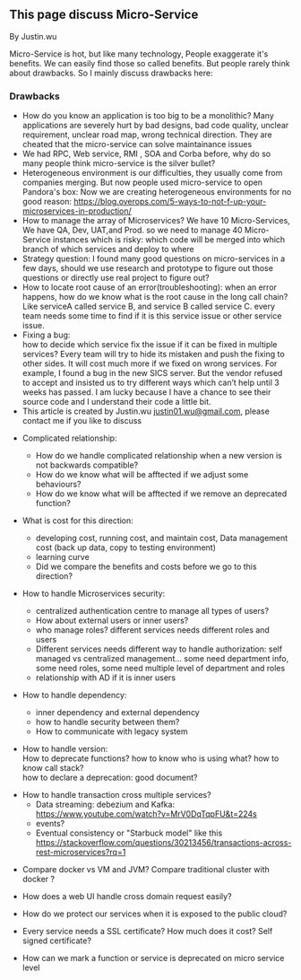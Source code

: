 ## This page discuss Micro-Service
By Justin.wu  

Micro-Service is hot, but like many technology, People exaggerate it's benefits.
We can easily find those so called benefits. But people rarely think about drawbacks.
So I mainly discuss drawbacks here: 

### Drawbacks

- How do you know an application is too big to be a monolithic? 
  Many applications are severely hurt by bad designs, bad code quality, unclear requirement, unclear road map, wrong technical direction. 
  They are cheated that the micro-service can solve maintainance issues
- We had RPC, Web service, RMI , SOA and Corba before, why do so many people think micro-service is the silver bullet?
- Heterogeneous environment is our difficulties, they usually come from companies merging. 
   But now people used micro-service to open Pandora's box: 
   Now we are creating heterogeneous environments for no good reason:
   https://blog.overops.com/5-ways-to-not-f-up-your-microservices-in-production/
- How to manage the array of Microservices?
   We have 10 Micro-Services, We have QA, Dev, UAT,and Prod. 
   so we need to manage 40 Micro-Service instances which is risky: 
   which code will be merged into which branch of which services and deploy to where
- Strategy question: 
   I found many good questions on micro-services in a few days, 
   should we use research and prototype to figure out those questions or directly use real project to figure out?
- How to locate root cause of an error(troubleshooting):
   when an error happens, how do we know what is the root cause in the long call chain? 
   Like serviceA called service B, and service B called service C. 
   every team needs some time to find if it is this service issue or other service issue.
- Fixing a bug:  
  how to decide which service fix the issue if it can be fixed in multiple services? 
  Every team will try to  hide its mistaken and push the fixing to other sides. 
  It will cost much more if we fixed on wrong services.
  For example, I found a bug in the new SICS server. 
  But the vendor refused to accept and insisted us to try different ways which can’t help until 3 weeks has passed. 
  I am lucky because I have a chance to see their source code and I understand their code a little bit.
- This article is created by Justin.wu justin01.wu@gmail.com, please contact me if you like to discuss  
* Complicated relationship: 
  * How do we handle complicated relationship when a new version is not backwards compatible?
  * How do we know what will be afftected if we adjust some behaviours?
  * How do we know what will be afftected if we remove an deprecated function?
* What is cost for this direction:
    * developing cost, running cost, and maintain cost, Data management cost (back up data, copy to testing environment)
    * learning curve
    * Did we compare the benefits and costs before we go to this direction?

* How to handle Microservices security:
    * centralized authentication centre to manage all types of users?
    * How about external users or inner users?
    * who manage roles? different services needs different roles and users
    * Different services needs different way to handle authorization: self managed vs centralized management...
       some need department info, some need roles, some need multiple level of department and roles
	* relationship with AD if it is inner users    

* How to handle dependency:
  * inner dependency and external dependency
  * how to handle security between them?
  *  How to communicate with legacy system     
  
- How to handle version:     
   How to deprecate functions?
    how to know who is using what?
    how to know call stack?    
    how to declare a deprecation: good document?   
*  How to handle transaction cross multiple services?
	* Data streaming: debezium and Kafka:  https://www.youtube.com/watch?v=MrV0DqTqpFU&t=224s
	* events? 
	* Eventual consistency  or "Starbuck model" like this https://stackoverflow.com/questions/30213456/transactions-across-rest-microservices?rq=1
- Compare docker vs VM and JVM? Compare traditional cluster with docker ?
- How does a web UI handle cross domain request easily?
- How do we protect our services when it is exposed to the public cloud?
- Every service needs a SSL certificate? How much does it cost? Self signed certificate?

- How can we mark a function or service is deprecated on micro service level


